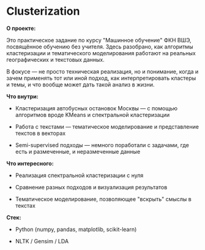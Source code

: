 # Clusterization

**О проекте:**

Это практическое задание по курсу "Машинное обучение" ФКН ВШЭ, посвящённое обучению без учителя. Здесь разобрано, как алгоритмы кластеризации и тематического моделирования работают на реальных географических и текстовых данных.

В фокусе — не просто техническая реализация, но и понимание, когда и зачем применять тот или иной подход, как интерпретировать кластеры и темы, и что вообще может дать такой анализ в жизни.

**Что внутри:**

* Кластеризация автобусных остановок Москвы — с помощью алгоритмов вроде KMeans и спектральной кластеризации

* Работа с текстами — тематическое моделирование и представление текстов в векторах

* Semi-supervised подходы — немного поработали с задачами, где есть и размеченные, и неразмеченные данные

**Что интересного:**
* Реализация спектральной кластеризации с нуля

* Сравнение разных подходов и визуализация результатов

* Тематическое моделирование, позволяющее "вскрыть" смыслы в текстах

**Стек:**

* Python (numpy, pandas, matplotlib, scikit-learn)

* NLTK / Gensim / LDA

